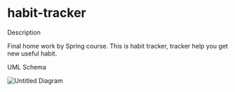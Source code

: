 # habit-tracker
Description

Final home work by Spring course. This is habit tracker, tracker help you get new useful habit.

UML Schema

![Untitled Diagram](https://user-images.githubusercontent.com/31166585/122868506-b5186600-d333-11eb-962d-8a0a69907cbb.png)
